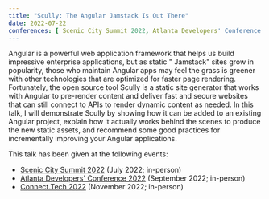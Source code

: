 ```yaml
---
title: "Scully: The Angular Jamstack Is Out There"
date: 2022-07-22
conferences: [ Scenic City Summit 2022, Atlanta Developers' Conference 2022, Connect.Tech 2022 ]
---
```


Angular is a powerful web application framework that helps us build impressive enterprise applications, but as static "
Jamstack" sites grow in popularity, those who maintain Angular apps may feel the grass is greener with other
technologies that are optimized for faster page rendering. Fortunately, the open source tool Scully is a static site
generator that works with Angular to pre-render content and deliver fast and secure websites that can still connect to
APIs to render dynamic content as needed. In this talk, I will demonstrate Scully by showing how it can be added to an
existing Angular project, explain how it actually works behind the scenes to produce the new static assets, and
recommend some good practices for incrementally improving your Angular applications.

This talk has been given at the following events:

- [Scenic City Summit 2022](https://sceniccitysummit.com/2022-schedule/) (July 2022; in-person)
- [Atlanta Developers' Conference 2022](https://www.atldevcon.com/schedule) (September 2022; in-person)
- [Connect.Tech 2022](https://2022.connect.tech/session/?id=351073) (November 2022; in-person)